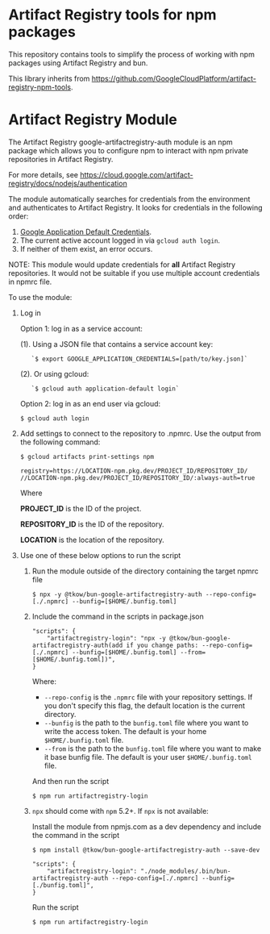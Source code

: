 # Artifact Registry tools for npm packages

This repository contains tools to simplify the process of working with npm
packages using Artifact Registry and bun.

This library inherits from https://github.com/GoogleCloudPlatform/artifact-registry-npm-tools.

# Artifact Registry Module

The Artifact Registry google-artifactregistry-auth module is an npm package
which allows you to configure npm to interact with npm private repositories
in Artifact Registry.

For more details, see
https://cloud.google.com/artifact-registry/docs/nodejs/authentication

The module automatically searches for credentials from the environment and authenticates to Artifact Registry. It looks for
credentials in the following order:
1. [Google Application Default Credentials](https://developers.google.com/accounts/docs/application-default-credentials).
2. The current active account logged in via `gcloud auth login`.
3. If neither of them exist, an error occurs.

NOTE: This module would update credentials for **all** Artifact Registry
repositories. It would not be suitable if you use multiple account credentials
in npmrc file.

To use the module:

1.  Log in

    Option 1: log in as a service account:

    (1). Using a JSON file that contains a service account key:

           `$ export GOOGLE_APPLICATION_CREDENTIALS=[path/to/key.json]`

    (2). Or using gcloud:

           `$ gcloud auth application-default login`

    Option 2: log in as an end user via gcloud:

       `$ gcloud auth login`

2.  Add settings to connect to the repository to .npmrc. Use the output from the
    following command:

    `$ gcloud artifacts print-settings npm`

    ```
    registry=https://LOCATION-npm.pkg.dev/PROJECT_ID/REPOSITORY_ID/
    //LOCATION-npm.pkg.dev/PROJECT_ID/REPOSITORY_ID/:always-auth=true
    ```

    Where

    **PROJECT_ID** is the ID of the project.

    **REPOSITORY_ID** is the ID of the repository.

    **LOCATION** is the location of the repository.

3.  Use one of these below options to run the script

    1.  Run the module outside of the directory containing the target npmrc file

        `$ npx -y @tkow/bun-google-artifactregistry-auth --repo-config=[./.npmrc] --bunfig=[$HOME/.bunfig.toml]`

    2.  Include the command in the scripts in package.json

        ```
        "scripts": {
            "artifactregistry-login": "npx -y @tkow/bun-google-artifactregistry-auth(add if you change paths: --repo-config=[./.npmrc] --bunfig=[$HOME/.bunfig.toml] --from=[$HOME/.bunfig.toml])",
        }
        ```

        Where:
        - `--repo-config` is the `.npmrc` file with your repository settings. If you don't specify this flag,
        the default location is the current directory.
        - `--bunfig` is the path to the `bunfig.toml` file where you want to write the access token. The default is your home `$HOME/.bunfig.toml` file.
        - `--from` is the path to the `bunfig.toml` file where you want to make it  base bunfig file. The default is your user `$HOME/.bunfig.toml` file.

        And then run the script

        `$ npm run artifactregistry-login`

    3.  `npx` should come with `npm` 5.2+. If `npx` is not available:

        Install the module from npmjs.com as a dev dependency and include the
        command in the script

        `$ npm install @tkow/bun-google-artifactregistry-auth --save-dev`

        ```
        "scripts": {
            "artifactregistry-login": "./node_modules/.bin/bun-artifactregistry-auth --repo-config=[./.npmrc] --bunfig=[./bunfig.toml]",
        }
        ```

        Run the script

        `$ npm run artifactregistry-login`

